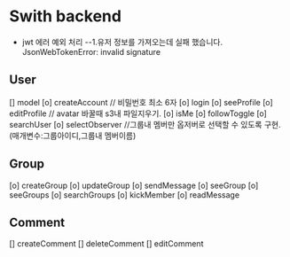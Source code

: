 # Swith backend

- jwt 에러 예외 처리
  --1.유저 정보를 가져오는데 실패 했습니다. JsonWebTokenError: invalid signature

## User

[] model
[o] createAccount // 비밀번호 최소 6자
[o] login
[o] seeProfile
[o] editProfile // avatar 바꿀때 s3내 파일지우기.
[o] isMe
[o] followToggle
[o] searchUser
[o] selectObserver //그룹내 멤버만 옵저버로 선택할 수 있도록 구현.(매개변수:그룹아이디,그룹내 멤버이름)

## Group

[o] createGroup
[o] updateGroup
[o] sendMessage
[o] seeGroup
[o] seeGroups
[o] searchGroups
[o] kickMember
[o] readMessage

## Comment

[] createComment
[] deleteComment
[] editComment
